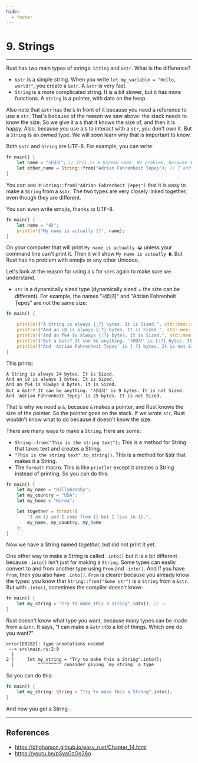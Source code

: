 ```yaml
---
hide:
  - footer
---
```


# 9. Strings

---

Rust has two main types of strings: `String` and `&str`. What is the difference?

- `&str` is a simple string. When you write `let my_variable = "Hello, world!"`, you create a `&str`. A `&str` is very fast.
- `String` is a more complicated string. It is a bit slower, but it has more functions. A `String` is a pointer, with data on the heap.

Also note that `&str` has the `&` in front of it because you need a reference to use a `str`. That's because of the reason we saw above: the stack needs to know the size. So we give it a `&` that it knows the size of, and then it is happy. Also, because you use a `&` to interact with a `str`, you don't own it. But a `String` is an _owned_ type. We will soon learn why that is important to know.

Both `&str` and `String` are UTF-8. For example, you can write:

```rust
fn main() {
    let name = "서태지"; // This is a Korean name. No problem, because a &str is UTF-8.
    let other_name = String::from("Adrian Fahrenheit Țepeș"); // Ț and ș are no problem in UTF-8.
}
```

You can see in `String::from("Adrian Fahrenheit Țepeș")` that it is easy to make a `String` from a `&str`. The two types are very closely linked together, even though they are different.

You can even write emojis, thanks to UTF-8.

```rust
fn main() {
    let name = "😂";
    println!("My name is actually {}", name);
}
```

On your computer that will print `My name is actually 😂` unless your command line can't print it. Then it will show `My name is actually �`. But Rust has no problem with emojis or any other Unicode.

Let's look at the reason for using a `&` for `str`s again to make sure we understand.

- `str` is a dynamically sized type (dynamically sized = the size can be different). For example, the names "서태지" and "Adrian Fahrenheit Țepeș" are not the same size:

```rust
fn main() {

    println!("A String is always {:?} bytes. It is Sized.", std::mem::size_of::<String>()); // std::mem::size_of::<Type>() gives you the size in bytes of a type
    println!("And an i8 is always {:?} bytes. It is Sized.", std::mem::size_of::<i8>());
    println!("And an f64 is always {:?} bytes. It is Sized.", std::mem::size_of::<f64>());
    println!("But a &str? It can be anything. '서태지' is {:?} bytes. It is not Sized.", std::mem::size_of_val("서태지")); // std::mem::size_of_val() gives you the size in bytes of a variable
    println!("And 'Adrian Fahrenheit Țepeș' is {:?} bytes. It is not Sized.", std::mem::size_of_val("Adrian Fahrenheit Țepeș"));
}
```

This prints:

```
A String is always 24 bytes. It is Sized.
And an i8 is always 1 bytes. It is Sized.
And an f64 is always 8 bytes. It is Sized.
But a &str? It can be anything. '서태지' is 9 bytes. It is not Sized.
And 'Adrian Fahrenheit Țepeș' is 25 bytes. It is not Sized.
```

That is why we need a `&`, because `&` makes a pointer, and Rust knows the size of the pointer. So the pointer goes on the stack. If we wrote `str`, Rust wouldn't know what to do because it doesn't know the size.

There are many ways to make a `String`. Here are some:

- `String::from("This is the string text");` This is a method for String that takes text and creates a String.
- `"This is the string text".to_string()`. This is a method for &str that makes it a String.
- The `format!` macro. This is like `println!` except it creates a String instead of printing. So you can do this:

```rust
fn main() {
    let my_name = "Billybrobby";
    let my_country = "USA";
    let my_home = "Korea";

    let together = format!(
        "I am {} and I come from {} but I live in {}.",
        my_name, my_country, my_home
    );
}
```

Now we have a String named _together_, but did not print it yet.

One other way to make a String is called `.into()` but it is a bit different because `.into()` isn't just for making a `String`. Some types can easily convert to and from another type using `From` and `.into()`. And if you have `From`, then you also have `.into()`. `From` is clearer because you already know the types: you know that `String::from("Some str")` is a `String` from a `&str`. But with `.into()`, sometimes the compiler doesn't know:

```rust
fn main() {
    let my_string = "Try to make this a String".into(); // ⚠️
}
```

Rust doesn't know what type you want, because many types can be made from a `&str`. It says, "I can make a `&str` into a lot of things. Which one do you want?"

```
error[E0282]: type annotations needed
 --> src\main.rs:2:9
  |
2 |     let my_string = "Try to make this a String".into();
  |         ^^^^^^^^^ consider giving `my_string` a type
```

So you can do this:

```rust
fn main() {
    let my_string: String = "Try to make this a String".into();
}
```

And now you get a String.

---

## References

- <https://dhghomon.github.io/easy_rust/Chapter_14.html>
- <https://youtu.be/pSyaGzGg26o>
